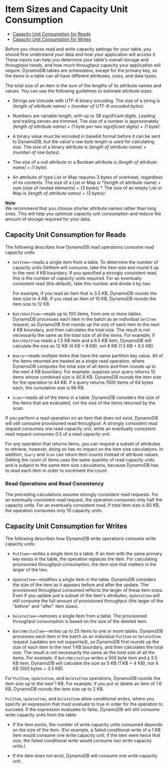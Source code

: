 # Item Sizes and Capacity Unit Consumption<a name="CapacityUnitCalculations"></a>


+ [Capacity Unit Consumption for Reads](#ItemSizeCalculations.Reads)
+ [Capacity Unit Consumption for Writes](#ItemSizeCalculations.Writes)

Before you choose read and write capacity settings for your table, you should first understand your data and how your application will access it\. These inputs can help you determine your table's overall storage and throughput needs, and how much throughput capacity your application will require\. DynamoDB tables are schemaless, except for the primary key, so the items in a table can all have different attributes, sizes, and data types\.

The total size of an item is the sum of the lengths of its attribute names and values\. You can use the following guidelines to estimate attribute sizes:

+ Strings are Unicode with UTF\-8 binary encoding\. The size of a string is *\(length of attribute name\) \+ \(number of UTF\-8\-encoded bytes\)*\.

+ Numbers are variable length, with up to 38 significant digits\. Leading and trailing zeroes are trimmed\. The size of a number is approximately *\(length of attribute name\) \+ \(1 byte per two significant digits\) \+ \(1 byte\)*\.

+ A binary value must be encoded in base64 format before it can be sent to DynamoDB, but the value's raw byte length is used for calculating size\. The size of a binary attribute is *\(length of attribute name\) \+ \(number of raw bytes\)\.*

+ The size of a null attribute or a Boolean attribute is *\(length of attribute name\) \+ \(1 byte\)*\.

+ An attribute of type List or Map requires 3 bytes of overhead, regardless of its contents\. The size of a List or Map is *\(length of attribute name\) \+ sum \(size of nested elements\) \+ \(3 bytes\) *\. The size of an empty List or Map is *\(length of attribute name\) \+ \(3 bytes\)*\.

**Note**  
We recommend that you choose shorter attribute names rather than long ones\. This will help you optimize capacity unit consumption and reduce the amount of storage required for your data\.

## Capacity Unit Consumption for Reads<a name="ItemSizeCalculations.Reads"></a>

The following describes how DynamoDB read operations consume read capacity units:

+ `GetItem`—reads a single item from a table\. To determine the number of capacity units GetItem will consume, take the item size and round it up to the next 4 KB boundary\. If you specified a strongly consistent read, this is the number of capacity units required\. For an eventually consistent read \(the default\), take this number and divide it by two\.

  For example, if you read an item that is 3\.5 KB, DynamoDB rounds the item size to 4 KB\. If you read an item of 10 KB, DynamoDB rounds the item size to 12 KB\.

+ `BatchGetItem`—reads up to 100 items, from one or more tables\. DynamoDB processes each item in the batch as an individual `GetItem` request, so DynamoDB first rounds up the size of each item to the next 4 KB boundary, and then calculates the total size\. The result is not necessarily the same as the total size of all the items\. For example, if `BatchGetItem` reads a 1\.5 KB item and a 6\.5 KB item, DynamoDB will calculate the size as 12 KB \(4 KB \+ 8 KB\), not 8 KB \(1\.5 KB \+ 6\.5 KB\)\. 

+ `Query`—reads multiple items that have the same partition key value\. All of the items returned are treated as a single read operation, where DynamoDB computes the total size of all items and then rounds up to the next 4 KB boundary\. For example, suppose your query returns 10 items whose combined size is 40\.8 KB\. DynamoDB rounds the item size for the operation to 44 KB\. If a query returns 1500 items of 64 bytes each, the cumulative size is 96 KB\.

+ `Scan`—reads all of the items in a table\. DynamoDB considers the size of the items that are evaluated, not the size of the items returned by the scan\.

If you perform a read operation on an item that does not exist, DynamoDB will still consume provisioned read throughput: A strongly consistent read request consumes one read capacity unit, while an eventually consistent read request consumes 0\.5 of a read capacity unit\.

For any operation that returns items, you can request a subset of attributes to retrieve; however, doing so has no impact on the item size calculations\. In addition, `Query` and `Scan` can return item counts instead of attribute values\. Getting the count of items uses the same quantity of read capacity units and is subject to the same item size calculations, because DynamoDB has to read each item in order to increment the count\.

### Read Operations and Read Consistency<a name="ItemSizeCalculations.Reads.Consistency"></a>

The preceding calculations assume strongly consistent read requests\. For an eventually consistent read request, the operation consumes only half the capacity units\. For an eventually consistent read, if total item size is 80 KB, the operation consumes only 10 capacity units\.

## Capacity Unit Consumption for Writes<a name="ItemSizeCalculations.Writes"></a>

The following describes how DynamoDB write operations consume write capacity units:

+ `PutItem`—writes a single item to a table\. If an item with the same primary key exists in the table, the operation replaces the item\. For calculating provisioned throughput consumption, the item size that matters is the larger of the two\.

+ `UpdateItem`—modifies a single item in the table\. DynamoDB considers the size of the item as it appears before and after the update\. The provisioned throughput consumed reflects the larger of these item sizes\. Even if you update just a subset of the item's attributes, `UpdateItem` will still consume the full amount of provisioned throughput \(the larger of the "before" and "after" item sizes\)\. 

+ `DeleteItem`—removes a single item from a table\. The provisioned throughput consumption is based on the size of the deleted item\.

+ `BatchWriteItem`—writes up to 25 items to one or more tables\. DynamoDB processes each item in the batch as an individual `PutItem` or `DeleteItem` request \(updates are not supported\), so DynamoDB first rounds up the size of each item to the next 1 KB boundary, and then calculates the total size\. The result is not necessarily the same as the total size of all the items\. For example, if `BatchWriteItem` writes a 500 byte item and a 3\.5 KB item, DynamoDB will calculate the size as 5 KB \(1 KB \+ 4 KB\), not 4 KB \(500 bytes \+ 3\.5 KB\)\.

For `PutItem`, `UpdateItem`, and `DeleteItem` operations, DynamoDB rounds the item size up to the next 1 KB\. For example, if you put or delete an item of 1\.6 KB, DynamoDB rounds the item size up to 2 KB\.

`PutItem`, `UpdateItem`, and `DeleteItem` allow *conditional writes*, where you specify an expression that must evaluate to true in order for the operation to succeed\. If the expression evaluates to false, DynamoDB will still consume write capacity units from the table: 

+ If the item exists, the number of write capacity units consumed depends on the size of the item\. \(For example, a failed conditional write of a 1 KB item would consume one write capacity unit; if the item were twice that size, the failed conditional write would consume two write capacity units\.\) 

+ If the item does not exist, DynamoDB will consume one write capacity unit\.